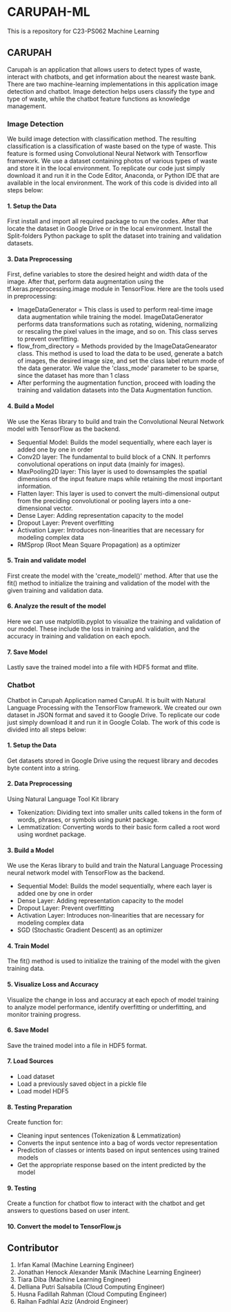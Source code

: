 # CARUPAH-ML
This is a repository for C23-PS062 Machine Learning

## CARUPAH
Carupah is an application that allows users to detect types of waste, interact with chatbots, and get information about the nearest waste bank. There are two machine-learning implementations in this application image detection and chatbot. Image detection helps users classify the type and type of waste, while the chatbot feature functions as knowledge management.

### Image Detection
We build image detection with classification method. The resulting classification is a classification of waste based on the type of waste. This feature is formed using Convolutional Neural Network with Tensorflow framework. We use a dataset containing photos of various types of waste and store it in the local environment. To replicate our code just simply download it and run it in the Code Editor, Anaconda, or Python IDE  that are available in the local environment. The work of this code is divided into all steps below:
#### 1. Setup the Data
First install and import all required package to run the codes. After that locate the dataset in Google Drive or in the local environment. Install the Split-folders Python package to split the dataset into training and validation datasets.
#### 3. Data Preprocessing
First, define variables to store the desired height and width data of the image. After that, perform data augmentation using the tf.keras.preprocessing.image module in TensorFlow. Here are the tools used in preprocessing:
  - ImageDataGenerator = This class is used to perform real-time image data augmentation while training the model. ImageDataGenerator performs data transformations such as rotating, widening, normalizing or rescaling the pixel values in the image, and so on. This class serves to prevent overfitting.
  - flow_from_directory = Methods provided by the ImageDataGenearator class. This method is used to load the data to be used, generate a batch of images, the desired image size, and set the class label return mode of the data generator. We value the 'class_mode' parameter to be sparse, since the dataset has more than 1 class
  - After performing the augmentation function, proceed with loading the training and validation datasets into the Data Augmentation function.
#### 4. Build a Model
We use the Keras library to build and train the Convolutional Neural Network model with TensorFlow as the backend.
- Sequential Model: Builds the model sequentially, where each layer is added one by one in order
- Conv2D layer: The fundamental to build block of a CNN. It perfomrs convolutional operations on input data (mainly for images).
- MaxPooling2D layer: This layer is used to downsamples the spatial dimensions of the input feature maps while retaining the most important information.
- Flatten layer: This layer is used to convert the multi-dimensional output from the preciding convolutional or pooling layers into a one-dimensional vector.
- Dense Layer: Adding representation capacity to the model
- Dropout Layer: Prevent overfitting
- Activation Layer: Introduces non-linearities that are necessary for modeling complex data
- RMSprop (Root Mean Square Propagation) as a optimizer
#### 5. Train and validate model
First create the model with the 'create_model()' method. After that use the fit() method to initialize the training and validation of the model with the given training and validation data.
#### 6. Analyze the result of the model
Here we can use matplotlib.pyplot to visualize the training and validation of our model. These include the loss in training and validation, and the accuracy in training and validation on each epoch.
#### 7. Save Model
Lastly save the trained model into a file with HDF5 format and tflite.


### Chatbot
Chatbot in Carupah Application named CarupAI. It is built with Natural Language Processing with the TensorFlow framework. We created our own dataset in JSON format and saved it to Google Drive. To replicate our code just simply download it and run it in Google Colab. The work of this code is divided into all steps below:
#### 1. Setup the Data
Get datasets stored in Google Drive using the request library and decodes byte content into a string.
#### 2. Data Preprocessing
Using Natural Language Tool Kit library 
- Tokenization: Dividing text into smaller units called tokens in the form of words, phrases, or symbols using punkt package.
- Lemmatization: Converting words to their basic form called a root word using wordnet package.
#### 3. Build a Model
We use the Keras library to build and train the Natural Language Processing neural network model with TensorFlow as the backend.
- Sequential Model: Builds the model sequentially, where each layer is added one by one in order
- Dense Layer: Adding representation capacity to the model
- Dropout Layer: Prevent overfitting
- Activation Layer: Introduces non-linearities that are necessary for modeling complex data
- SGD (Stochastic Gradient Descent) as an optimizer
#### 4. Train Model
The fit() method is used to initialize the training of the model with the given training data.
#### 5. Visualize Loss and Accuracy
Visualize the change in loss and accuracy at each epoch of model training to analyze model performance, identify overfitting or underfitting, and monitor training progress.
#### 6. Save Model
Save the trained model into a file in HDF5 format. 
#### 7. Load Sources
- Load dataset
- Load a previously saved object in a pickle file
- Load model HDF5
#### 8. Testing Preparation
Create function for:
- Cleaning input sentences (Tokenization & Lemmatization)
- Converts the input sentence into a bag of words vector representation
- Prediction of classes or intents based on input sentences using trained models
- Get the appropriate response based on the intent predicted by the model
#### 9. Testing
Create a function for chatbot flow to interact with the chatbot and get answers to questions based on user intent.
#### 10. Convert the model to TensorFlow.js

## Contributor
1. Irfan Kamal (Machine Learning Engineer)
2. Jonathan Henock Alexander Manik (Machine Learning Engineer)
3. Tiara Diba (Machine Learning Engineer)
4. Delliana Putri Salsabila (Cloud Computing Engineer)
5. Husna Fadillah Rahman (Cloud Computing Engineer)
6. Raihan Fadhlal Aziz (Android Engineer)
